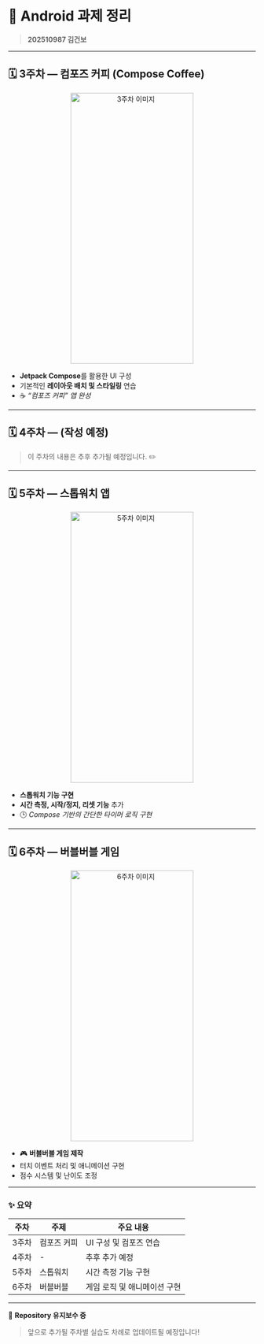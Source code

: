 # 📱 Android 과제 정리

> **202510987 김건보**

---

## 🗓️ 3주차 — 컴포즈 커피 (Compose Coffee)

<div align="center">
  <img src="https://github.com/user-attachments/assets/3e06d87d-7de2-4a0c-9bb8-4be5bfa56c87" alt="3주차 이미지" width="250" height="550"/>
</div>

* **Jetpack Compose**를 활용한 UI 구성
* 기본적인 **레이아웃 배치 및 스타일링** 연습
* ☕️ *“컴포즈 커피” 앱 완성*

---

## 🗓️ 4주차 — (작성 예정)

> 이 주차의 내용은 추후 추가될 예정입니다. ✏️

---

## 🗓️ 5주차 — 스톱워치 앱

<div align="center">
  <img src="https://github.com/user-attachments/assets/86ca6cc6-b228-4d22-bf4f-e9e3875c7335" alt="5주차 이미지" width="250" height="550"/>
</div>

* **스톱워치 기능 구현**
* **시간 측정, 시작/정지, 리셋 기능** 추가
* 🕒 *Compose 기반의 간단한 타이머 로직 구현*

---

## 🗓️ 6주차 — 버블버블 게임

<div align="center">
  <img src="https://github.com/user-attachments/assets/4d098d86-d5c4-4b91-92a1-c754244102b3" alt="6주차 이미지" width="250" height="550"/>
</div>

* 🎮 **버블버블 게임 제작**
* 터치 이벤트 처리 및 애니메이션 구현
* 점수 시스템 및 난이도 조정

---

### ✨ 요약

| 주차  | 주제     | 주요 내용            |
| --- | ------ | ---------------- |
| 3주차 | 컴포즈 커피 | UI 구성 및 컴포즈 연습   |
| 4주차 | -      | 추후 추가 예정         |
| 5주차 | 스톱워치   | 시간 측정 기능 구현      |
| 6주차 | 버블버블   | 게임 로직 및 애니메이션 구현 |

---

📌 **Repository 유지보수 중**

> 앞으로 추가될 주차별 실습도 차례로 업데이트될 예정입니다!
